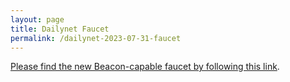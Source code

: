 ```yaml
---
layout: page
title: Dailynet Faucet
permalink: /dailynet-2023-07-31-faucet
---
```


[Please find the new Beacon-capable faucet by following this link](https://faucet.dailynet-2023-07-31.teztnets.xyz).
